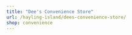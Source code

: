 ```yaml
---
title: "Dee's Convenience Store"
url: /hayling-island/dees-convenience-store/
shop: convenience
---
```

